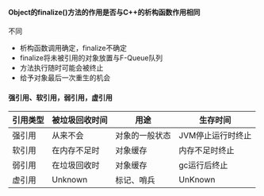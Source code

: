 #### Object的finalize()方法的作用是否与C++的析构函数作用相同
不同
- 析构函数调用确定，finalize不确定
- finalize将未被引用的对象放置与F-Queue队列
- 方法执行随时可能会被终止
- 给予对象最后一次重生的机会

#### 强引用、软引用，弱引用，虚引用

引用类型 | 被垃圾回收时间 | 用途 | 生存时间
---|---|---|---
强引用 | 从来不会 | 对象的一般状态 | JVM停止运行时终止
软引用 | 在内存不足时 | 对象缓存 | 内存不足时终止
弱引用 | 在垃圾回收时 | 对象缓存 | gc运行后终止
虚引用 | Unknown | 标记、哨兵 | UnKnown


